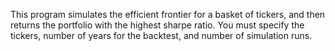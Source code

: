 This program simulates the efficient frontier for a basket of tickers, and then returns the portfolio with the highest sharpe ratio. You must specify the tickers, number of years for the backtest, and number of simulation runs.
